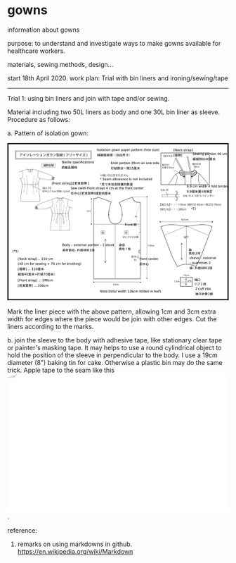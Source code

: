 # gowns
information about gowns 

purpose:  to understand and investigate ways to make gowns available for healthcare workers.

materials, sewing methods, design...

start 18th April 2020.  work plan:  Trial with bin liners and ironing/sewing/tape

--- 
Trial 1:  using bin liners and join with tape and/or sewing.  

Material including two 50L liners as body and one 30L bin liner as sleeve.  
Procedure as follows:

a.   Pattern of isolation gown:  

![pattern](docs/drawing-Teijin-Frontier-weaven-type600x600.png)


Mark the liner piece with the above pattern, allowing 1cm and 3cm extra width for edges where the piece would be join with other edges.  Cut the liners according to the marks.

b.  join the sleeve to the body with adhesive tape, like stationary clear tape or painter's masking tape.  It may helps to use a round cylindrical object to hold the position of the sleeve in perpendicular to the body.  I use a 19cm diameter (8") baking tin for cake.  Otherwise a plastic bin may do the same trick.  Apple tape to the seam like this ![picture](docs/applyingTapeOnJoint.png).









reference:

1. remarks on using markdowns in github.  https://en.wikipedia.org/wiki/Markdown



